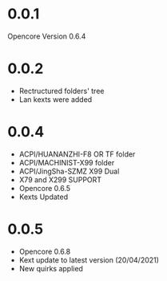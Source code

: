 # 0.0.1

Opencore Version 0.6.4

# 0.0.2

- Rectructured folders' tree
- Lan kexts were added 

# 0.0.4

- ACPI/HUANANZHI-F8 OR TF folder
- ACPI/MACHINIST-X99 folder
- ACPI/JingSha-SZMZ X99 Dual
- X79 and X299 SUPPORT
- Opencore 0.6.5
- Kexts Updated

# 0.0.5

- Opencore 0.6.8
- Kext update to latest version (20/04/2021)
- New quirks applied
